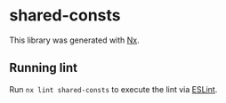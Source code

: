 # shared-consts

This library was generated with [Nx](https://nx.dev).

## Running lint

Run `nx lint shared-consts` to execute the lint via [ESLint](https://eslint.org/).

